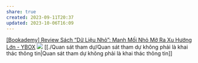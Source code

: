 ```yaml
---
share: true
created: 2023-09-11T20:37
updated: 2023-10-06T16:09
---
```

[[Bookademy] Review Sách “Dữ Liệu Nhỏ”: Manh Mối Nhỏ Mở Ra Xu Hướng Lớn - YBOX](https://ybox.vn/ky-nang/bookademy-review-sach-du-lieu-nho-manh-moi-nho-mo-ra-xu-huong-lon-0iyubnsre8)
![](https://static.ybox.vn/2017/12/18/ef6dcf94-e402-11e7-9069-56c566ee3692.JPG) 
[[./Quan sát tham dự/Quan sát tham dự không phải là khai thác thông tin|Quan sát tham dự không phải là khai thác thông tin]]

 
